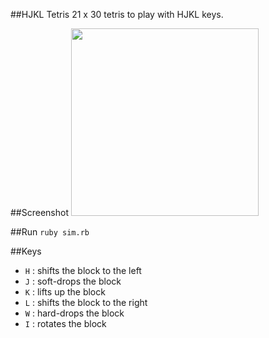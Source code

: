 ##HJKL Tetris
21 x 30 tetris to play with HJKL keys.

##Screenshot
<img src="https://github.com/mori15haru/gosu-tetris/blob/master/tetris.png" width="300">

##Run
```ruby sim.rb```

##Keys
* `H` : shifts the block to the left
* `J` : soft-drops the block
* `K` : lifts up the block
* `L` : shifts the block to the right 
* `W` : hard-drops the block
* `I` : rotates the block
